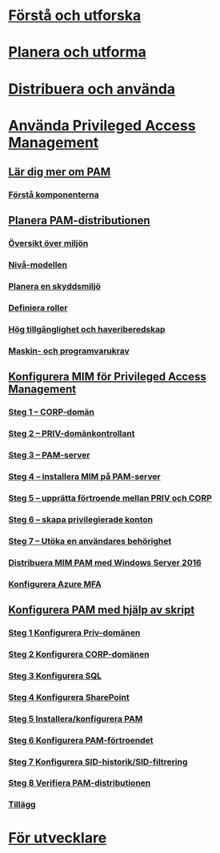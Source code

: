 # [Förstå och utforska](/microsoft-identity-manager/understand-explore/microsoft-identity-manager-2016)
# [Planera och utforma](/microsoft-identity-manager/plan-design/microsoft-identity-manager-2016-supported-platforms)
# [Distribuera och använda](/microsoft-identity-manager/deploy-use/microsoft-identity-manager-deploy)
# [Använda Privileged Access Management](privileged-identity-management-for-active-directory-domain-services.md)
## [Lär dig mer om PAM](privileged-identity-management-for-active-directory-domain-services.md)
### [Förstå komponenterna](principles-of-operation.md)
## [Planera PAM-distributionen](environment-overview.md)
### [Översikt över miljön](environment-overview.md)
### [Nivå-modellen](tier-model-for-partitioning-administrative-privileges.md)
### [Planera en skyddsmiljö](planning-bastion-environment.md)
### [Definiera roller](defining-roles-for-pam.md)
### [Hög tillgänglighet och haveriberedskap](high-availability-disaster-recovery-considerations-bastion-environment.md)
### [Maskin- och programvarukrav](hardware-software-requirements.md)
## [Konfigurera MIM för Privileged Access Management](configuring-mim-environment-for-pam.md)
### [Steg 1 – CORP-domän](step-1-prepare-corp-domain.md)
### [Steg 2 – PRIV-domänkontrollant](step-2-prepare-priv-domain-controller.md)
### [Steg 3 – PAM-server](step-3-prepare-pam-server.md)
### [Steg 4 – installera MIM på PAM-server](step-4-install-mim-components-on-pam-server.md)
### [Steg 5 – upprätta förtroende mellan PRIV och CORP](step-5-establish-trust-between-priv-corp-forests.md)
### [Steg 6 – skapa privilegierade konton](step-6-transition-group-to-pam.md)
### [Steg 7 – Utöka en användares behörighet](step-7-elevate-user-access.md)
### [Distribuera MIM PAM med Windows Server 2016](deploy-pam-with-windows-server-2016.md)
### [Konfigurera Azure MFA](use-azure-mfa-for-activation.md)
## [Konfigurera PAM med hjälp av skript](sp1-pam-configure-using-scripts.md)
### [Steg 1 Konfigurera Priv-domänen](sp1-step1-configuring-priv-domain.md)
### [Steg 2 Konfigurera CORP-domänen](sp1-step2-configuring-corp-domain.md)
### [Steg 3 Konfigurera SQL](sp1-step3-installing-configuring-sql.md)
### [Steg 4 Konfigurera SharePoint](sp1-step4-configuring-sharepoint.md)
### [Steg 5 Installera/konfigurera PAM](sp1-step5-configuring-pam.md)
### [Steg 6 Konfigurera PAM-förtroendet](sp1-step6-setup-pam-trust.md)
### [Steg 7 Konfigurera SID-historik/SID-filtrering](sp1-step7-setup-sidhistory-sidfiltering.md)
### [Steg 8 Verifiera PAM-distributionen](sp1-step8-pam-deployment-verification.md)
### [Tillägg](sp1-pam-deployment-addendum.md)
# [För utvecklare](/microsoft-identity-manager/reference/microsoft-identity-manager-2016-developer-reference)
